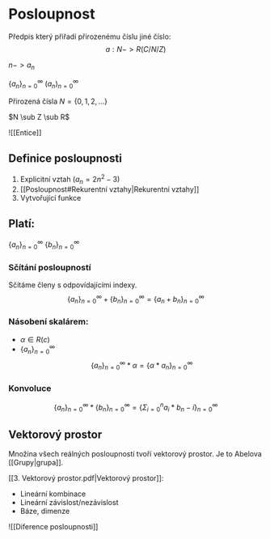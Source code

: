 # Posloupnost
Předpis který přiřadí přirozenému číslu jiné číslo:
$$
a:N -> R (C/N/Z)
$$

$n -> a_n$

$\{a_n\}^\infty_{n=0}$
$(a_n)^\infty_{n=0}$

Přirozená čísla
$N = \{0,1,2,...\}$

$N \sub Z \sub R$

![[Entice]]

## Definice posloupnosti
1. Explicitní vztah ($a_n = 2n^2-3$)
2. [[Posloupnost#Rekurentní vztahy|Rekurentní vztahy]]
3. Vytvořující funkce

## Platí:
$\{a_n\}^\infty_{n=0}$
$\{b_n\}^\infty_{n=0}$

### Sčítání posloupností
Sčítáme členy s odpovídajícími indexy.
$$
\{a_n\}^\infty_{n=0} + 
\{b_n\}^\infty_{n=0} = 
\{a_n + b_n\}^\infty_{n=0}
$$

### Násobení skalárem:
- $\alpha \in R(c)$
- $\{a_n\}^\infty_{n=0}$
$$
\{a_n\}^\infty_{n=0} * \alpha = 
\{\alpha*a_n \}^\infty_{n=0}
$$

### Konvoluce
$$
\{a_n\}^\infty_{n=0} * 
\{b_n\}^\infty_{n=0} = 
\{\Sigma^n_{i=0} a_i * b_n-i\}^\infty_{n=0}
$$

## Vektorový prostor
Množina všech reálných posloupností tvoří vektorový prostor.
Je to Abelova [[Grupy|grupa]].

[[3. Vektorový prostor.pdf|Vektorový prostor]]:
- Lineární kombinace
- Lineární závislost/nezávislost
- Báze, dimenze

![[Diference posloupnosti]]

